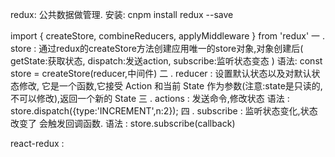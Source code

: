 redux:
公共数据做管理.
安装: cnpm install redux --save

import { createStore, combineReducers, applyMiddleware } from 'redux'
一 . store : 通过redux的createStore方法创建应用唯一的store对象,对象创建后(
    getState:获取状态,
    dispatch:发送action,
    subscribe:监听状态变态
)
    语法: const store = createStore(reducer,中间件)
二 . reducer : 设置默认状态以及对默认状态修改,
    它是一个函数,它接受 Action 和当前 State 作为参数(注意:state是只读的,不可以修改),返回一个新的 State
三 . actions : 发送命令,修改状态
    语法 : 
    store.dispatch({type:'INCREMENT',n:2});
四 . subscribe : 监听状态变化,状态改变了 会触发回调函数.
    语法 : 
    store.subscribe(callback)

react-redux : 


